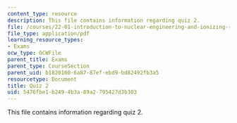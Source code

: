 ```yaml
---
content_type: resource
description: This file contains information regarding quiz 2.
file: /courses/22-01-introduction-to-nuclear-engineering-and-ionizing-radiation-fall-2016/5476fbe1b2494b3a89a2795427d3b303_MIT22_01F16_Quiz2.pdf
file_type: application/pdf
learning_resource_types:
- Exams
ocw_type: OCWFile
parent_title: Exams
parent_type: CourseSection
parent_uid: b1820160-6a87-87ef-ebd9-bd82492fb3a5
resourcetype: Document
title: Quiz 2
uid: 5476fbe1-b249-4b3a-89a2-795427d3b303
---
```

This file contains information regarding quiz 2.